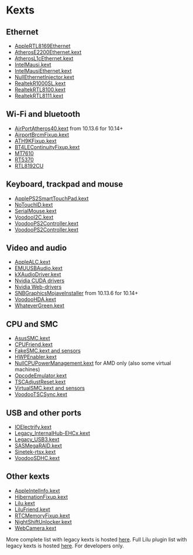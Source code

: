 Kexts
=====

## Ethernet

- [AppleRTL8169Ethernet](https://www.realtek.com/en/directly-download)
- [AtherosE2200Ethernet.kext](https://github.com/Mieze/AtherosE2200Ethernet)
- [AtherosL1cEthernet.kext](https://github.com/al3xtjames/AtherosL1cEthernet)
- [IntelMausi.kext](https://github.com/acidanthera/IntelMausi)
- [IntelMausiEthernet.kext](https://github.com/Mieze/IntelMausiEthernet)
- [NullEthernetInjector.kext](https://github.com/RehabMan/OS-X-Null-Ethernet)
- [RealtekR1000SL.kext](https://www.insanelymac.com/forum/topic/286937-realtekr1000-v3/)
- [RealtekRTL8100.kext](https://github.com/Mieze/RealtekRTL8100)
- [RealtekRTL8111.kext](https://github.com/Mieze/RTL8111_driver_for_OS_X)

## Wi-Fi and bluetooth

- [AirPortAtheros40.kext](https://i.applelife.ru/2018/12/442854_AirPortAtheros40.kext.zip) from 10.13.6 for 10.14+
- [AirportBrcmFixup.kext](https://github.com/acidanthera/AirportBrcmFixup)
- [ATH9KFixup.kext](https://github.com/chunnann/ATH9KFixup)
- [BT4LEContinuityFixup.kext](https://github.com/acidanthera/BT4LEContinuityFixup)
- [MT7610](https://d86o2zu8ugzlg.cloudfront.net/mediatek-craft/drivers/MT7612_7610U_D5.0.1.25_SDK1.0.2.18_UI5.0.0.27_20151209.zip)
- [RT5370](https://d86o2zu8ugzlg.cloudfront.net/mediatek-craft/drivers/RTUSB_D2870-4.2.9.2_UI-4.0.9.6_2013_11_29.zip)
- [RTL8192CU](https://drive.google.com/file/d/1ZtdMqlvKBbHULJhl1u9omuLOy6j0vx48/view?usp=sharing)

## Keyboard, trackpad and mouse

- [ApplePS2SmartTouchPad.kext](https://osxlatitude.com/forums/topic/1948-elan-focaltech-and-synaptics-smart-touchpad-driver-mac-os-x/)
- [NoTouchID.kext](https://github.com/al3xtjames/NoTouchID)
- [SerialMouse.kext](https://github.com/Goldfish64/SerialMouse)
- [VoodooI2C.kext](https://github.com/alexandred/VoodooI2C)
- [VoodooPS2Controller.kext](https://github.com/acidanthera/VoodooPS2)
- [VoodooPS2Controller.kext](https://github.com/RehabMan/OS-X-Voodoo-PS2-Controller)

## Video and audio

- [AppleALC.kext](https://github.com/acidanthera/AppleALC)
- [EMUUSBAudio.kext](https://github.com/Wouter1/EMU-driver)
- [kXAudioDriver.kext](https://github.com/kxproject/kx-audio-driver)
- [Nvidia CUDA drivers](https://www.nvidia.com/object/mac-driver-archive.html)
- [Nvidia Web-drivers](https://gfe.nvidia.com/mac-update)
- [SNBGraphicsMojaveInstaller](https://github.com/Andrej-Antipov/SNBGraphicsMojaveInstaller) from 10.13.6 for 10.14+
- [VoodooHDA.kext](https://sourceforge.net/projects/voodoohda/)
- [WhateverGreen.kext](https://github.com/acidanthera/WhateverGreen)

## CPU and SMC

- [AsusSMC.kext](https://github.com/hieplpvip/AsusSMC)
- [CPUFriend.kext](https://github.com/acidanthera/CPUFriend)
- [FakeSMC.kext and sensors](https://sourceforge.net/projects/hwsensors3.hwsensors.p/)
- [HWPEnabler.kext](https://github.com/headkaze/HWPEnable)
- [NullCPUPowerManagement.kext](https://github.com/corpnewt/NullCPUPowerManagement) for AMD only (also some virtual machines)
- [OpcodeEmulator.kext](https://www.insanelymac.com/forum/topic/329704-opcode-emulator-opemu-plug-in-project/)
- [TSCAdjustReset.kext](https://github.com/interferenc/TSCAdjustReset)
- [VirtualSMC.kext and sensors](https://github.com/acidanthera/VirtualSMC)
- [VoodooTSCSync.kext](https://github.com/RehabMan/VoodooTSCSync)

## USB and other ports

- [IOElectrify.kext](https://github.com/the-darkvoid/macOS-IOElectrify)
- [Legacy_InternalHub-EHCx.kext](https://applelife.ru/posts/537459)
- [Legacy_USB3.kext](https://applelife.ru/posts/537459)
- [SASMegaRAID.kext](https://github.com/dukzcry/osx-goodies)
- [Sinetek-rtsx.kext](https://www.insanelymac.com/forum/topic/321080-sineteks-driver-for-realtek-rtsx-sdhc-card-readers/?do=findComment&comment=2376387)
- [VoodooSDHC.kext](https://github.com/lvs1974/VoodooSDHCMod)

## Other kexts

- [AppleIntelInfo.kext](https://github.com/headkaze/AppleIntelInfo)
- [HibernationFixup.kext](https://github.com/acidanthera/HibernationFixup)
- [Lilu.kext](https://github.com/acidanthera/Lilu)
- [LiluFriend.kext](https://github.com/PMheart/LiluFriend)
- [RTCMemoryFixup.kext](https://github.com/lvs1974/RTCMemoryFixup)
- [NightShiftUnlocker.kext](https://github.com/0xFireWolf/NightShiftUnlocker)
- [WebCamera.kext](https://www.applelife.ru/threads/asus-x550vc-i-asus-x550cc.41752/page-130#post-593586)

More complete list with legacy kexts is hosted [here](https://docs.google.com/spreadsheets/d/15S-ocrkm_VTUJpKxNII-YUyQFd5VYdjbe0DHlZVCQyM). Full Lilu plugin list with legacy kexts is hosted [here](https://github.com/acidanthera/Lilu/blob/master/KnownPlugins.md). For developers only.
